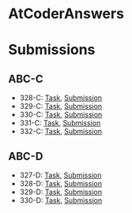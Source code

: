 # AtCoderAnswers

# Submissions
## ABC-C
* 328-C: [Task](https://atcoder.jp/contests/abc328/tasks/abc328_c), [Submission](https://atcoder.jp/contests/abc328/submissions/48833660)
* 329-C: [Task](https://atcoder.jp/contests/abc329/tasks/abc329_c), [Submission](https://atcoder.jp/contests/abc329/submissions/48684356)
* 330-C: [Task](https://atcoder.jp/contests/abc330/tasks/abc330_c), [Submission](https://atcoder.jp/contests/abc330/submissions/48666218)
* 331-C: [Task](https://atcoder.jp/contests/abc331/tasks/abc331_c), [Submission](https://atcoder.jp/contests/abc331/submissions/48648044)
* 332-C: [Task](https://atcoder.jp/contests/abc332/tasks/abc332_c), [Submission](https://atcoder.jp/contests/abc332/submissions/48629957)

## ABC-D
* 327-D: [Task](https://atcoder.jp/contests/abc327/tasks/abc327_d), [Submission](https://atcoder.jp/contests/abc327/submissions/48852362)
* 328-D: [Task](https://atcoder.jp/contests/abc328/tasks/abc328_d), [Submission](https://atcoder.jp/contests/abc328/submissions/48873637)
* 329-D: [Task](https://atcoder.jp/contests/abc329/tasks/abc329_d), [Submission](https://atcoder.jp/contests/abc329/submissions/48891481)
* 330-D: [Task](https://atcoder.jp/contests/abc330/tasks/abc330_d), [Submission](https://atcoder.jp/contests/abc330/submissions/48908308)